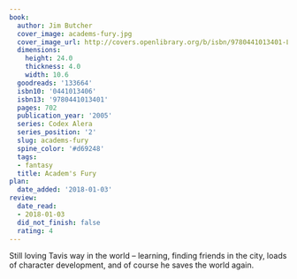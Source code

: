 ```yaml
---
book:
  author: Jim Butcher
  cover_image: academs-fury.jpg
  cover_image_url: http://covers.openlibrary.org/b/isbn/9780441013401-L.jpg
  dimensions:
    height: 24.0
    thickness: 4.0
    width: 10.6
  goodreads: '133664'
  isbn10: '0441013406'
  isbn13: '9780441013401'
  pages: 702
  publication_year: '2005'
  series: Codex Alera
  series_position: '2'
  slug: academs-fury
  spine_color: '#d69248'
  tags:
  - fantasy
  title: Academ's Fury
plan:
  date_added: '2018-01-03'
review:
  date_read:
  - 2018-01-03
  did_not_finish: false
  rating: 4
---
```


Still loving Tavis way in the world – learning, finding friends in the city, loads of character development, and of course he saves the world again.
